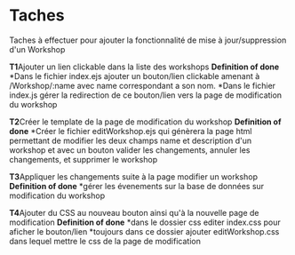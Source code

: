 # Taches

Taches à effectuer pour ajouter la fonctionnalité de mise à jour/suppression d'un Workshop

**T1**Ajouter un lien clickable dans la liste des workshops
    **Definition of done**
        *Dans le fichier index.ejs ajouter un bouton/lien clickable amenant à /Workshop/:name avec name correspondant a son nom.
        *Dans le fichier index.js gérer la redirection de ce bouton/lien vers la page de modification du workshop

**T2**Créer le template de la page de modification du workshop
    **Definition of done**
        *Créer le fichier editWorkshop.ejs qui génèrera la page html permettant de modifier les deux champs name et description d'un workshop et avec un bouton valider les changements, annuler les changements, et supprimer le workshop

**T3**Appliquer les changements suite à la page modifier un workshop
    **Definition of done**
        *gérer les évenements sur la base de données sur modification du workshop

**T4**Ajouter du CSS au nouveau bouton ainsi qu'à la nouvelle page de modification
    **Definition of done**
        *dans le dossier css editer index.css pour aficher le bouton/lien
        *toujours dans ce dossier ajouter editWorkshop.css dans lequel mettre le css de la page de modification
